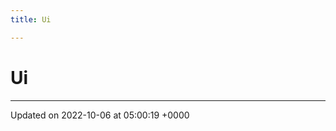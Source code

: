 ```yaml
---
title: Ui

---
```


# Ui








-------------------------------

Updated on 2022-10-06 at 05:00:19 +0000